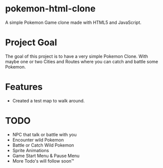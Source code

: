 # pokemon-html-clone

A simple Pokemon Game clone made with HTML5 and JavaScript.

# Project Goal
The goal of this project is to have a very simple Pokemon Clone. With maybe one or two Cities and Routes where you can catch and battle some Pokemon. 

# Features
- Created a test map to walk around.

# TODO
- NPC that talk or battle with you
- Encounter wild Pokemon
- Battle or Catch Wild Pokemon
- Sprite Animations
- Game Start Menu & Pause Menu
- More Todo's will follow soon™
